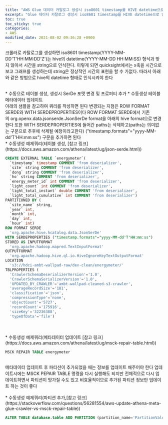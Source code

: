 ```yaml
---
title: "AWS Glue 데이터 카탈로그 생성시 iso8601 timestamp를 HIVE datetime으로 인식시키는 방법 "
excerpt: "Glue 데이터 카탈로그 생성시 iso8601 timestamp를 HIVE datetime으로 인식시키는 방법"
toc: true
toc_sticky: true
categories:
- AWS 
modified_date: 2021-08-02 09:36:28 +0900
---
```


크롤러로 카탈로그를 생성하면 iso8601 timestamp(YYYY-MM-DD'T'HH:MM:DD'Z')는 hive의 datetime(YYYY-MM-DD HH:MM:SS) 형식과 맞지 않아서
시간을 string으로 인식한다. 이렇게 되면 quicksight에서는 x축을 시간으로 보고 그래프를 생성하는데 string은 정상적인 시간의 표현을 할 수 가없다.
따라서 아래와 같은 방법으로 hive의 datetime 형태로 인식시켜야 한다

<br>
* 수동으로 테이블 생성, 생성시 SerDe 포맷 변경 및 프로퍼티 추가
* 수동생성 테이블 메타데이터 업데이트

<br>
아래의 샘플을 참고하여 쿼리를 작성하면 된다
변경되는 지점은 ROW FORMAT SERDE와 WITH SERDEPROPERTIES이다
ROW FORMAT SERDE에서 기존의 org.openx.data.jsonserde.JsonSerDe format을 아래의 hive format으로 변경한다
또한 WITH SERDEPROPERTIES에 들어간 paths는 삭제하고(paths는 의미없는 구문으로 추후에 삭제될 예정이라고한다)
("timestamp.formats"="yyyy-MM-dd'T'HH:mm:ss") 구문을 추가하면 된다

<br>
* 수동생성 예제쿼리(테이블 생성, [참고 링크](https://docs.aws.amazon.com/athena/latest/ug/json-serde.html))

``` sql
CREATE EXTERNAL TABLE `energymeter`(
  `timestamp` timestamp COMMENT 'from deserializer', 
  `site` string COMMENT 'from deserializer', 
  `dong` string COMMENT 'from deserializer', 
  `ho` string COMMENT 'from deserializer', 
  `energy_meter_id` int COMMENT 'from deserializer', 
  `light_count` int COMMENT 'from deserializer', 
  `light_total_instant` double COMMENT 'from deserializer', 
  `light_total_cumulative` int COMMENT 'from deserializer')
PARTITIONED BY ( 
  `site_name` string, 
  `year` int, 
  `month` int, 
  `day` int, 
  `hour` int)
ROW FORMAT SERDE 
  'org.apache.hive.hcatalog.data.JsonSerDe' 
WITH SERDEPROPERTIES ("timestamp.formats"="yyyy-MM-dd'T'HH:mm:ss")
STORED AS INPUTFORMAT 
  'org.apache.hadoop.mapred.TextInputFormat' 
OUTPUTFORMAT 
  'org.apache.hadoop.hive.ql.io.HiveIgnoreKeyTextOutputFormat'
LOCATION
  's3://hdci-ambt-wallpad-raw/dev-clean/energymeter/'
TBLPROPERTIES (
  'CrawlerSchemaDeserializerVersion'='1.0', 
  'CrawlerSchemaSerializerVersion'='1.0', 
  'UPDATED_BY_CRAWLER'='ambt-wallpad-cleaned-s3-crawler', 
  'averageRecordSize'='181', 
  'classification'='json', 
  'compressionType'='none', 
  'objectCount'='5727', 
  'recordCount'='175916', 
  'sizeKey'='32236388', 
  'typeOfData'='file')
```
<br>
<br>
* 수동생성 예제쿼리(메타데이터 업데이트 [참고 링크](https://docs.aws.amazon.com/athena/latest/ug/msck-repair-table.html))

``` sql
MSCK REPAIR TABLE energymeter
```
<br>
메타데이터 업데이트 후 파티션이 추가되었을 때는 정보를 업데이트 해주어야 한다 업데이트시에는
MSCK PEPAIR TABLE 명령을 다시 실행해도 되지만 전체적으로 다시 업데이트하면서 파티션이 망가질 수도 있고 비효율적이므로
추가된 파티션 정보만 업데이트 하는 것이 좋다

<br>
<br>
* 수동생성 예제쿼리(파티션 추가,[참고 링크](https://stackoverflow.com/questions/56281554/aws-update-athena-meta-glue-crawler-vs-msck-repair-table))

``` sql
ALTER TABLE database.table ADD PARTITION (partition_name='PartitionValue') location 's3://bucket/path/partition'
```